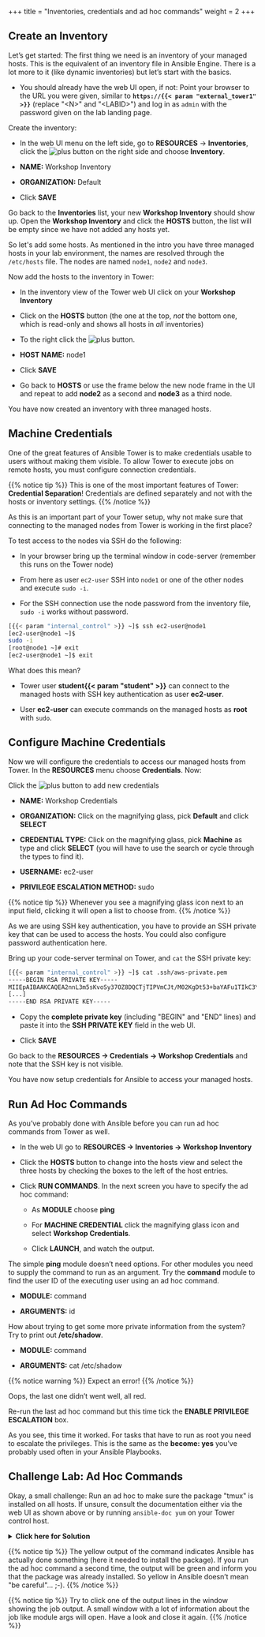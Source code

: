 +++
title = "Inventories, credentials and ad hoc commands"
weight = 2
+++

## Create an Inventory

Let’s get started: The first thing we need is an inventory of your managed hosts. This is the equivalent of an inventory file in Ansible Engine. There is a lot more to it (like dynamic inventories) but let’s start with the basics.

- You should already have the web UI open, if not: Point your browser to the URL you were given, similar to **`https://{{< param "external_tower1" >}}`** (replace "\<N\>" and "\<LABID\>") and log in as `admin` with the password given on the lab landing page.

Create the inventory:

- In the web UI menu on the left side, go to **RESOURCES** → **Inventories**, click the ![plus](../../images/green_plus.png?classes=inline) button on the right side and choose **Inventory**.

- **NAME:** Workshop Inventory

- **ORGANIZATION:** Default

- Click **SAVE**

Go back to the **Inventories** list, your new **Workshop Inventory** should show up. Open the **Workshop Inventory** and click the **HOSTS** button, the list will be empty since we have not added any hosts yet.

So let's add some hosts. As mentioned in the intro you have three managed hosts in your lab environment, the names are resolved through the `/etc/hosts` file. The nodes are named `node1`, `node2` and `node3`.

Now add the hosts to the inventory in Tower:

- In the inventory view of the Tower web UI click on your **Workshop Inventory**

- Click on  the **HOSTS** button (the one at the top, _not_ the bottom one, which is read-only and shows all hosts in _all_ inventories)

- To the right click the ![plus](../../images/green_plus.png?classes=inline) button.

- **HOST NAME:** node1

- Click **SAVE**

- Go back to **HOSTS** or use the frame below the new node frame in the UI and repeat to add **node2** as a second and **node3** as a third node.

You have now created an inventory with three managed hosts.

## Machine Credentials

One of the great features of Ansible Tower is to make credentials usable to users without making them visible. To allow Tower to execute jobs on remote hosts, you must configure connection credentials.

{{% notice tip %}}
This is one of the most important features of Tower: **Credential Separation**\! Credentials are defined separately and not with the hosts or inventory settings.
{{% /notice %}}

As this is an important part of your Tower setup, why not make sure that connecting to the managed nodes from Tower is working in the first place?

To test access to the nodes via SSH do the following:

- In your browser bring up the terminal window in code-server (remember this runs on the Tower node)

- From here as user `ec2-user` SSH into `node1` or one of the other nodes and execute `sudo -i`.

- For the SSH connection use the node password from the inventory file, `sudo -i` works without password.

```bash
[{{< param "internal_control" >}} ~]$ ssh ec2-user@node1
[ec2-user@node1 ~]$
sudo -i
[root@node1 ~]# exit
[ec2-user@node1 ~]$ exit
```

What does this mean?

- Tower user **student{{< param "student" >}}** can connect to the managed hosts with SSH key authentication as user **ec2-user**.

- User **ec2-user** can execute commands on the managed hosts as **root** with `sudo`.

## Configure Machine Credentials

Now we will configure the credentials to access our managed hosts from Tower. In the **RESOURCES** menu choose **Credentials**. Now:

Click the ![plus](../../images/green_plus.png?classes=inline) button to add new credentials

- **NAME:** Workshop Credentials

- **ORGANIZATION:** Click on the magnifying glass, pick **Default** and click **SELECT**

- **CREDENTIAL TYPE:** Click on the magnifying glass, pick **Machine** as type and click **SELECT** (you will have to use the search or cycle through the types to find it).

- **USERNAME:** ec2-user

- **PRIVILEGE ESCALATION METHOD:** sudo

{{% notice tip %}}
Whenever you see a magnifying glass icon next to an input field, clicking it will open a list to choose from.
{{% /notice %}}

As we are using SSH key authentication, you have to provide an SSH private key that can be used to access the hosts. You could also configure password authentication here.

Bring up your code-server terminal on Tower, and `cat` the SSH private key:

```bash
[{{< param "internal_control" >}} ~]$ cat .ssh/aws-private.pem
-----BEGIN RSA PRIVATE KEY-----
MIIEpAIBAAKCAQEA2nnL3m5sKvoSy37OZ8DQCTjTIPVmCJt/M02KgDt53+baYAFu1TIkC3Yk+HK1
[...]
-----END RSA PRIVATE KEY-----
```

- Copy the **complete private key** (including "BEGIN" and "END" lines) and paste it into the **SSH PRIVATE KEY** field in the web UI.

- Click **SAVE**

Go back to the **RESOURCES -> Credentials -> Workshop Credentials** and note
that the SSH key is not visible.

You have now setup credentials for Ansible to access your managed hosts.

## Run Ad Hoc Commands

As you’ve probably done with Ansible before you can run ad hoc commands from Tower as well.

- In the web UI go to **RESOURCES → Inventories → Workshop Inventory**

- Click the **HOSTS** button to change into the hosts view and select the three hosts by checking the boxes to the left of the host entries.

- Click **RUN COMMANDS**. In the next screen you have to specify the ad hoc command:

  - As **MODULE** choose **ping**

  - For **MACHINE CREDENTIAL** click the magnifying glass icon and select **Workshop Credentials**.

  - Click **LAUNCH**, and watch the output.

The simple **ping** module doesn’t need options. For other modules you need to supply the command to run as an argument. Try the **command** module to find the user ID of the executing user using an ad hoc command.

- **MODULE:** command

- **ARGUMENTS:** id

<!-- {{% notice tip %}}
After choosing the module to run, Tower will provide a link to the docs page for the module when clicking the question mark next to "Arguments". This is handy, give it a try.
{{% /notice %}} -->

How about trying to get some more private information from the system? Try to print out **/etc/shadow**.

- **MODULE:** command

- **ARGUMENTS:** cat /etc/shadow

{{% notice warning %}}
Expect an error!
{{% /notice %}}

Oops, the last one didn’t went well, all red.

Re-run the last ad hoc command but this time tick the **ENABLE PRIVILEGE ESCALATION** box.

As you see, this time it worked. For tasks that have to run as root you need to escalate the privileges. This is the same as the **become: yes** you’ve probably used often in your Ansible Playbooks.

## Challenge Lab: Ad Hoc Commands

Okay, a small challenge: Run an ad hoc to make sure the package "tmux" is installed on all hosts. If unsure, consult the documentation either via the web UI as shown above or by running `ansible-doc yum` on your Tower control host.

<details><summary><b>Click here for Solution</b></summary>
<hr/>
<p>

- **MODULE:** yum
- **ARGUMENTS:** name=tmux
- Tick **ENABLE PRIVILEGE ESCALATION**

</p>
<hr/>
</details>

{{% notice tip %}}
The yellow output of the command indicates Ansible has actually done something (here it needed to install the package). If you run the ad hoc command a second time, the output will be green and inform you that the package was already installed. So yellow in Ansible doesn’t mean "be careful"…​ ;-).
{{% /notice %}}

{{% notice tip %}}
Try to click one of the output lines in the window showing the job output. A small window with a lot of information about the job like module args will open. Have a look and close it again.
{{% /notice %}}
